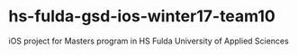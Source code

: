 # hs-fulda-gsd-ios-winter17-team10
iOS project for Masters program in HS Fulda University of Applied Sciences
